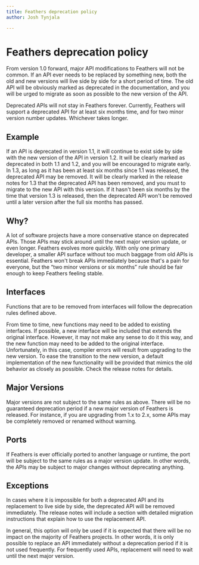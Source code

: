 ```yaml
---
title: Feathers deprecation policy  
author: Josh Tynjala

---
```

# Feathers deprecation policy

From version 1.0 forward, major API modifications to Feathers will not be common. If an API ever needs to be replaced by something new, both the old and new versions will live side by side for a short period of time. The old API will be obviously marked as deprecated in the documentation, and you will be urged to migrate as soon as possible to the new version of the API.

Deprecated APIs will not stay in Feathers forever. Currently, Feathers will support a deprecated API for at least six months time, and for two minor version number updates. Whichever takes longer.

## Example

If an API is deprecated in version 1.1, it will continue to exist side by side with the new version of the API in version 1.2. It will be clearly marked as deprecated in both 1.1 and 1.2, and you will be encouraged to migrate early. In 1.3, as long as it has been at least six months since 1.1 was released, the deprecated API may be removed. It will be clearly marked in the release notes for 1.3 that the deprecated API has been removed, and you must to migrate to the new API with this version. If it hasn't been six months by the time that version 1.3 is released, then the deprecated API won't be removed until a later version after the full six months has passed.

## Why?

A lot of software projects have a more conservative stance on deprecated APIs. Those APIs may stick around until the next major version update, or even longer. Feathers evolves more quickly. With only one primary developer, a smaller API surface without too much baggage from old APIs is essential. Feathers won't break APIs immediately because that's a pain for everyone, but the “two minor versions or six months” rule should be fair enough to keep Feathers feeling stable.

## Interfaces

Functions that are to be removed from interfaces will follow the deprecation rules defined above.

From time to time, new functions may need to be added to existing interfaces. If possible, a new interface will be included that extends the original interface. However, it may not make any sense to do it this way, and the new function may need to be added to the original interface. Unfortunately, in this case, compiler errors will result from upgrading to the new version. To ease the transition to the new version, a default implementation of the new functionality will be provided that mimics the old behavior as closely as possible. Check the release notes for details.

## Major Versions

Major versions are not subject to the same rules as above. There will be no guaranteed deprecation period if a new major version of Feathers is released. For instance, if you are upgrading from 1.x to 2.x, some APIs may be completely removed or renamed without warning.

## Ports

If Feathers is ever officially ported to another language or runtime, the port will be subject to the same rules as a major version update. In other words, the APIs may be subject to major changes without deprecating anything.

## Exceptions

In cases where it is impossible for both a deprecated API and its replacement to live side by side, the deprecated API will be removed immediately. The release notes will include a section with detailed migration instructions that explain how to use the replacement API.

In general, this option will only be used if it is expected that there will be no impact on the majority of Feathers projects. In other words, it is only possible to replace an API immediately without a deprecation period if it is not used frequently. For frequently used APIs, replacement will need to wait until the next major version.


